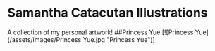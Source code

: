 # Samantha Catacutan Illustrations
A collection of my personal artwork!
##Princess Yue
[![Princess Yue](/assets/images/Princess Yue.jpg "Princess Yue")]
